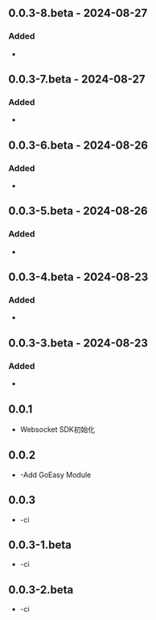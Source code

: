 ## 0.0.3-8.beta - 2024-08-27

### Added

- 
## 0.0.3-7.beta - 2024-08-27

### Added

- 
## 0.0.3-6.beta - 2024-08-26

### Added

- 
## 0.0.3-5.beta - 2024-08-26

### Added

- 
## 0.0.3-4.beta - 2024-08-23

### Added

- 
## 0.0.3-3.beta - 2024-08-23

### Added

- 
## 0.0.1

* Websocket SDK初始化

## 0.0.2

* -Add GoEasy Module

## 0.0.3

* -ci

## 0.0.3-1.beta

* -ci

## 0.0.3-2.beta

* -ci